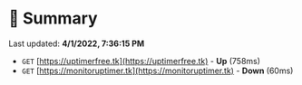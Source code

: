 # 📖 Summary
Last updated: **4/1/2022, 7:36:15 PM**

- `GET` [https://uptimerfree.tk](https://uptimerfree.tk) - **Up** (758ms)
- `GET` [https://monitoruptimer.tk](https://monitoruptimer.tk) - **Down** (60ms)
